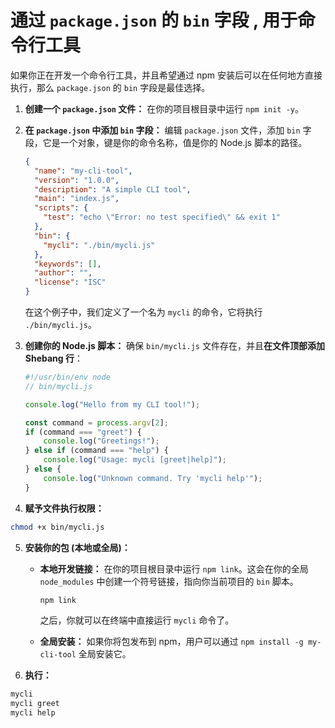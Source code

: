  
# 通过 `package.json` 的 `bin` 字段 , 用于命令行工具

如果你正在开发一个命令行工具，并且希望通过 npm 安装后可以在任何地方直接执行，那么 `package.json` 的 `bin` 字段是最佳选择。

1.  **创建一个 `package.json` 文件：**
    在你的项目根目录中运行 `npm init -y`。

2.  **在 `package.json` 中添加 `bin` 字段：**
    编辑 `package.json` 文件，添加 `bin` 字段，它是一个对象，键是你的命令名称，值是你的 Node.js 脚本的路径。

    ```json
    {
      "name": "my-cli-tool",
      "version": "1.0.0",
      "description": "A simple CLI tool",
      "main": "index.js",
      "scripts": {
        "test": "echo \"Error: no test specified\" && exit 1"
      },
      "bin": {
        "mycli": "./bin/mycli.js"
      },
      "keywords": [],
      "author": "",
      "license": "ISC"
    }
    ```

    在这个例子中，我们定义了一个名为 `mycli` 的命令，它将执行 `./bin/mycli.js`。

3.  **创建你的 Node.js 脚本：**
    确保 `bin/mycli.js` 文件存在，并且**在文件顶部添加 Shebang 行**：

    ```javascript
    #!/usr/bin/env node
    // bin/mycli.js

    console.log("Hello from my CLI tool!");

    const command = process.argv[2];
    if (command === "greet") {
        console.log("Greetings!");
    } else if (command === "help") {
        console.log("Usage: mycli [greet|help]");
    } else {
        console.log("Unknown command. Try 'mycli help'");
    }
    ```
4. **赋予文件执行权限：**

```bash
chmod +x bin/mycli.js
```

5.  **安装你的包 (本地或全局)：**

    *   **本地开发链接：** 在你的项目根目录中运行 `npm link`。这会在你的全局 `node_modules` 中创建一个符号链接，指向你当前项目的 `bin` 脚本。
        ```bash
        npm link
        ```
        之后，你就可以在终端中直接运行 `mycli` 命令了。

    *   **全局安装：** 如果你将包发布到 npm，用户可以通过 `npm install -g my-cli-tool` 全局安装它。

6. **执行：**

```bash
mycli
mycli greet
mycli help
```
